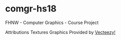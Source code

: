 # comgr-hs18
FHNW - Computer Graphics - Course Project

Attributions
Textures
Graphics Provided by <a href="https://www.vecteezy.com">Vecteezy!</a> 
